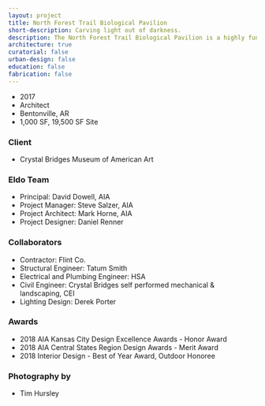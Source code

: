 ```yaml
---
layout: project
title: North Forest Trail Biological Pavilion
short-description: Carving light out of darkness.
description: The North Forest Trail Biological Pavilion is a highly functional addition to a new sculpture and architecture trail at Crystal Bridges Museum of American Art (CBMAA). It adds conditioned restrooms, drinking fountains, seating and maintenance facilities to support seasonal outdoor programming. The project was driven by the belief that the facility should aid the CBMAA’s aspirational mission, which seeks to integrate art, architecture and nature. The building upends conventional approaches to public hygienic facilities by staging dramatic experiences of light and seasonal change — its dark interior selectively allows light in, and the experience is heightened through a focused engagement of color, sheen and reflectivity.
architecture: true
curatorial: false
urban-design: false
education: false
fabrication: false
---
```


- 2017
- Architect
- Bentonville, AR
- 1,000 SF, 19,500 SF Site

### Client
- Crystal Bridges Museum of American Art

### Eldo Team
- Principal: David Dowell, AIA
- Project Manager: Steve Salzer, AIA
- Project Architect: Mark Horne, AIA
- Project Designer: Daniel Renner

### Collaborators
- Contractor: Flint Co.
- Structural Engineer: Tatum Smith
- Electrical and Plumbing Engineer: HSA
- Civil Engineer: Crystal Bridges self performed mechanical & landscaping, CEI
- Lighting Design: Derek Porter

### Awards
- 2018 AIA Kansas City Design Excellence Awards - Honor Award
- 2018 AIA Central States Region Design Awards - Merit Award
- 2018 Interior Design - Best of Year Award, Outdoor Honoree

### Photography by
- Tim Hursley